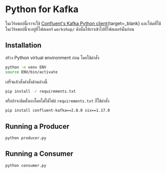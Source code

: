 # Python for Kafka

ในเวิร์คชอปนี้เราจะใช้ [Confluent's Kafka Python client](https://github.com/confluentinc/confluent-kafka-python){target=_blank} และโค้ดที่ใช้ในเวิร์คชอปนี้จะอยู่ที่โฟลเดอร์ `workshop/` ดังนั้นให้เราเข้าไปที่โฟลเดอร์นั้นก่อน

## Installation

สร้าง Python virtual environment ก่อน โดยใช้คำสั่ง

```bash
python -m venv ENV
source ENV/bin/activate
```

เสร็จแล้วสั่งคำสั่งด้านล่างนี้

```bash
pip install -r requirements.txt
```

หรือถ้าจะติดตั้งเองโดยไม่ใช่ไฟล์ `requirements.txt` ก็ใช้คำสั่ง

```bash
pip install confluent-kafka==2.8.0 six==1.17.0
```

## Running a Producer

```bash
python producer.py
```

## Running a Consumer

```bash
python consumer.py
```
